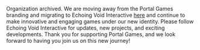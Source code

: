 Organization archived. We are moving away from the Portal Games branding and migrating to Echoing Void Interactive [here](https://github.com/Echoing-Void-Interactive) and continue to make innovative and engaging games under our new identity. Please follow Echoing Void Interactive for updates, new projects, and exciting developments. Thank you for supporting Portal Games, and we look forward to having you join us on this new journey!
